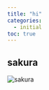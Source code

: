```yaml
---
title: "hi"
categories:
  - initial
toc: true
---
```


## sakura
![sakura](https://thepooons.github.io/assets/images/skaura.jpg)